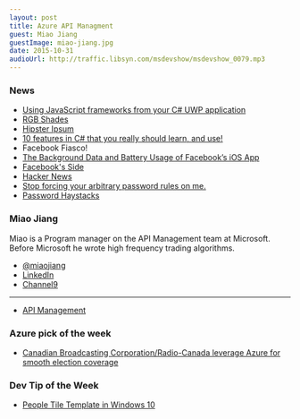 ```yaml
---
layout: post
title: Azure API Managment
guest: Miao Jiang 
guestImage: miao-jiang.jpg
date: 2015-10-31
audioUrl: http://traffic.libsyn.com/msdevshow/msdevshow_0079.mp3
---
```


### News

 - [Using JavaScript frameworks from your C# UWP application](http://blogs.msdn.com/b/eternalcoding/archive/2015/10/21/using-javascript-frameworks-from-your-c-uwp-application.aspx)
 - [RGB Shades](http://macetech.com/store/index.php?main_page=index&cPath=14&zenid=63120e93da72b407aa0adb5d406141ad)
 - [Hipster Ipsum](http://hipsum.co/)
 - [10 features in C\# that you really should learn, and use!](http://www.codeaddiction.net/articles/15/10-features-in-c-that-you-really-should-learn-and-use?utm_content=buffer5a0de&utm_medium=social&utm_source=twitter.com&utm_campaign=buffer)
 - Facebook Fiasco!
  - [The Background Data and Battery Usage of Facebook’s iOS App](https://www.macstories.net/linked/the-background-data-and-battery-usage-of-facebooks-ios-app/)
  - [Facebook's Side](https://m.facebook.com/arig/posts/10105815276466163)
  - [Hacker News](https://news.ycombinator.com/item?id=10435098)
 - [Stop forcing your arbitrary password rules on me.](http://ryanwinchester.ca/post/stop-forcing-your-arbitrary-password-rules-on-me)
  - [Password Haystacks](https://www.grc.com/haystack.htm)
 
### Miao Jiang 

Miao is a Program manager on the API Management team at Microsoft. Before Microsoft he wrote high frequency trading algorithms.

 - [@miaojiang](https://twitter.com/miaojiang)
 - [LinkedIn](https://www.linkedin.com/in/miaojiang)
 - [Channel9](https://channel9.msdn.com/Niners/MiaoJiang)

--------------------------------------------------

 - [API Management](https://azure.microsoft.com/en-us/services/api-management/)


### Azure pick of the week

 - [Canadian Broadcasting Corporation/Radio-Canada leverage Azure for smooth election coverage](https://azure.microsoft.com/en-us/blog/canadian-broadcasting-corporation-radio-canada-leverage-azure-for-smooth-election-coverage/)

### Dev Tip of the Week

 - [People Tile Template in Windows 10](http://blogs.msdn.com/b/tiles_and_toasts/archive/2015/10/22/people-tile-template-in-windows-10.aspx?utm_content=bufferfafbe&utm_medium=social&utm_source=twitter.com&utm_campaign=buffer)